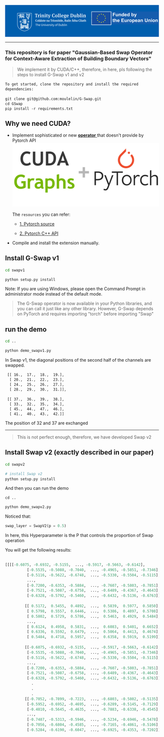 <img src="/pics/logo.png" width="950px"> 


--------------------------------------------------------------------------------

### This repository is for paper "Gaussian-Based Swap Operator for Context-Aware Extraction of Building Boundary Vectors"


> We implement it by CUDA/C++, therefore, in here, pls following the steps to install G-Swap v1 and v2
 
```
To get started, clone the repository and install the required dependencies:

git clone git@github.com:moulelin/G-Swap.git
cd GSwap
pip install -r requirements.txt
```

## Why we need CUDA?

- Implement sophisticated or new <u>**operator** </u> that doesn't provide by Pytorch API
  ![](pics/1.png)
    
    The `resources` you can refer:

    - [1. Pytorch source](https://pytorch.org/cppdocs/api/namespace_at.html#namespace-at)
        
    
    - [2. Pytorch C++ API](https://pytorch.org/cppdocs/)
        
- Compile and install the extension manually.

## Install G-Swap v1
```bash
cd swapv1
```

```bash
python setup.py install
```

Note: If you are using Windows, please open the Command Prompt in administrator mode instead of the default mode.
> The G-Swap operator is now available in your Python libraries, and you can call it just like any other library.
> However, G-Swap depends on PyTorch and requires importing "torch" before importing "Swap"

## run the demo

```bash
cd ..
```

```bash
python demo_swapv1.py
```

In Swap v1, the diagonal positions of the second half of the channels are swapped.

```angular2html
 [[ 16.,  17.,  18.,  19.],
  [ 20.,  21.,  22.,  23.],
  [ 24.,  25.,  26.,  27.],
  [ 28.,  29.,  30.,  31.]],

 [[ 37.,  36.,  39.,  38.],
  [ 33.,  32.,  35.,  34.],
  [ 45.,  44.,  47.,  46.],
  [ 41.,  40.,  43.,  42.]]
```

The position of 32 and 37 are exchanged

---

> This is not perfect enough, therefore, we have developed Swap v2

## Install Swap v2 (exactly described in our paper)
```bash
cd swapv2
```

```bash
# install Swap v2
python setup.py install 
```

And then you can run the demo
```angular2html
cd ..
```

```bash
python demo_swapv2.py
```

Noticed that:
```python
swap_layer = SwapV2(p = 0.5)
```

In here, this Hyperparameter is the P that controls the proportion of Swap operation

You will get the following results:
```python

[[[[-0.6075, -0.6932, -0.5155,  ..., -0.5917, -0.5663, -0.6142],
          [-0.5535, -0.5088, -0.7040,  ..., -0.4965, -0.5851, -0.7346],
          [-0.5116, -0.5622, -0.6748,  ..., -0.5330, -0.5504, -0.5115],
          ...,
          [-0.7200, -0.6353, -0.5884,  ..., -0.7607, -0.5803, -0.7851],
          [-0.7521, -0.5087, -0.6758,  ..., -0.6489, -0.4367, -0.4643],
          [-0.6328, -0.5792, -0.5460,  ..., -0.6432, -0.5136, -0.6763]],

         [[ 0.5172,  0.5455,  0.4892,  ...,  0.5839,  0.5977,  0.5850],
          [ 0.5798,  0.5557,  0.6446,  ...,  0.5386,  0.4897,  0.5708],
          [ 0.5802,  0.5729,  0.5786,  ...,  0.5463,  0.4929,  0.5484],
          ...,
          [ 0.6124,  0.4958,  0.5831,  ...,  0.6083,  0.5401,  0.6652],
          [ 0.6336,  0.5592,  0.6479,  ...,  0.5064,  0.4413,  0.4674],
          [ 0.5484,  0.4718,  0.5957,  ...,  0.6358,  0.5919,  0.5199]],

         [[-0.6075, -0.6932, -0.5155,  ..., -0.5917, -0.5663, -0.6142],
          [-0.5535, -0.5088, -0.7040,  ..., -0.4965, -0.5851, -0.7346],
          [-0.5116, -0.5622, -0.6748,  ..., -0.5330, -0.5504, -0.5115],
          ...,
          [-0.7200, -0.6353, -0.5884,  ..., -0.7607, -0.5803, -0.7851],
          [-0.7521, -0.5087, -0.6758,  ..., -0.6489, -0.4367, -0.4643],
          [-0.6328, -0.5792, -0.5460,  ..., -0.6432, -0.5136, -0.6763]]],
            .
            .
            .
         [[-0.7052, -0.7899, -0.7223,  ..., -0.6803, -0.5802, -0.5135],
          [-0.5952, -0.6952, -0.4695,  ..., -0.6289, -0.5145, -0.7129],
          [-0.4810, -0.5645, -0.4635,  ..., -0.7883, -0.6338, -0.4545],
          ...,
          [-0.7487, -0.5313, -0.5946,  ..., -0.5234, -0.6946, -0.5478],
          [-0.7056, -0.6804, -0.4585,  ..., -0.7165, -0.4861, -0.5106],
          [-0.5284, -0.6190, -0.6047,  ..., -0.6925, -0.4353, -0.7202]]]], device='cuda:0', grad_fn=<CatBackward0>)

```
